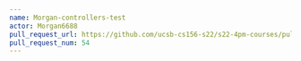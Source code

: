 ```yaml
---
name: Morgan-controllers-test
actor: Morgan6688
pull_request_url: https://github.com/ucsb-cs156-s22/s22-4pm-courses/pull/54
pull_request_num: 54
---
```

